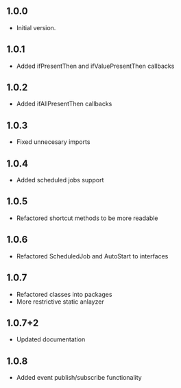 ## 1.0.0

- Initial version.

## 1.0.1

- Added ifPresentThen and ifValuePresentThen callbacks

## 1.0.2

- Added ifAllPresentThen callbacks

## 1.0.3

- Fixed unnecesary imports

## 1.0.4

- Added scheduled jobs support

## 1.0.5

- Refactored shortcut methods to be more readable

## 1.0.6

- Refactored ScheduledJob and AutoStart to interfaces

## 1.0.7

- Refactored classes into packages
- More restrictive static anlayzer

## 1.0.7+2

- Updated documentation

## 1.0.8

- Added event publish/subscribe functionality